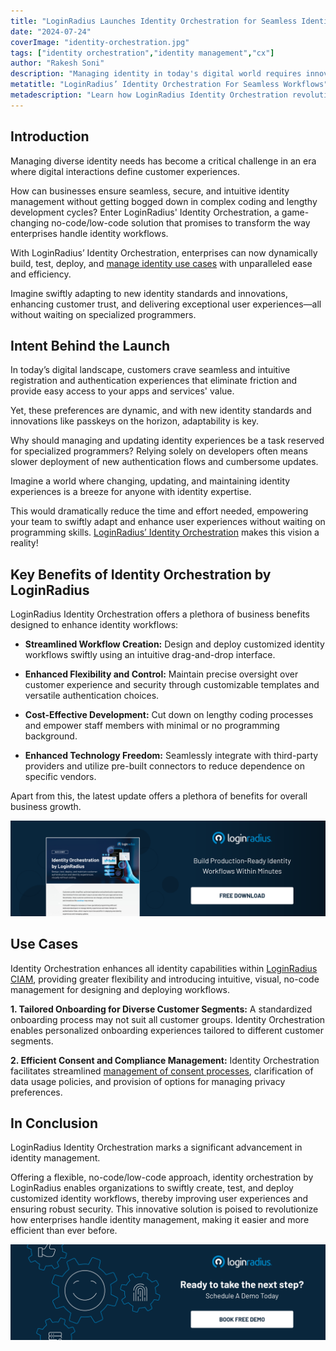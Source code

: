 ```yaml
---
title: "LoginRadius Launches Identity Orchestration for Seamless Identity Workflows"
date: "2024-07-24"
coverImage: "identity-orchestration.jpg"
tags: ["identity orchestration","identity management","cx"]
author: "Rakesh Soni"
description: "Managing identity in today's digital world requires innovative solutions. LoginRadius launches Identity Orchestration, a no-code/low-code solution to streamline identity workflows and enhance user experiences. This feature empowers enterprises to easily dynamically build, test, deploy, and manage identity use cases."
metatitle: "LoginRadius’ Identity Orchestration For Seamless Workflows"
metadescription: "Learn how LoginRadius Identity Orchestration revolutionizes identity management with a no-code/low-code solution, enabling enterprises to build customer trust."
---
```

## Introduction

Managing diverse identity needs has become a critical challenge in an era where digital interactions define customer experiences. 

How can businesses ensure seamless, secure, and intuitive identity management without getting bogged down in complex coding and lengthy development cycles? Enter LoginRadius' Identity Orchestration, a game-changing no-code/low-code solution that promises to transform the way enterprises handle identity workflows. 

With LoginRadius’ Identity Orchestration, enterprises can now dynamically build, test, deploy, and [manage identity use cases](https://www.loginradius.com/blog/identity/digital-identity-management/) with unparalleled ease and efficiency. 

Imagine swiftly adapting to new identity standards and innovations, enhancing customer trust, and delivering exceptional user experiences—all without waiting on specialized programmers.

## Intent Behind the Launch

In today’s digital landscape, customers crave seamless and intuitive registration and authentication experiences that eliminate friction and provide easy access to your apps and services' value. 

Yet, these preferences are dynamic, and with new identity standards and innovations like passkeys on the horizon, adaptability is key.

Why should managing and updating identity experiences be a task reserved for specialized programmers? Relying solely on developers often means slower deployment of new authentication flows and cumbersome updates.

Imagine a world where changing, updating, and maintaining identity experiences is a breeze for anyone with identity expertise. 

This would dramatically reduce the time and effort needed, empowering your team to swiftly adapt and enhance user experiences without waiting on programming skills. [LoginRadius’ Identity Orchestration](https://www.loginradius.com/identity-orchestration/) makes this vision a reality! 

## Key Benefits of Identity Orchestration by LoginRadius

LoginRadius Identity Orchestration offers a plethora of business benefits designed to enhance identity workflows:

* **Streamlined Workflow Creation:** Design and deploy customized identity workflows swiftly using an intuitive drag-and-drop interface.

* **Enhanced Flexibility and Control:** Maintain precise oversight over customer experience and security through customizable templates and versatile authentication choices.

* **Cost-Effective Development:** Cut down on lengthy coding processes and empower staff members with minimal or no programming background.

* **Enhanced Technology Freedom:** Seamlessly integrate with third-party providers and utilize pre-built connectors to reduce dependence on specific vendors.

Apart from this, the latest update offers a plethora of benefits for overall business growth. 

[![DS-id-orchestration](DS-id-orchestration.png)](https://www.loginradius.com/resource/datasheet/identity-orchestration-workflow/)

## Use Cases

Identity Orchestration enhances all identity capabilities within [LoginRadius CIAM](https://www.loginradius.com/), providing greater flexibility and introducing intuitive, visual, no-code management for designing and deploying workflows.

**1. Tailored Onboarding for Diverse Customer Segments:** A standardized onboarding process may not suit all customer groups. Identity Orchestration enables personalized onboarding experiences tailored to different customer segments.

**2. Efficient Consent and Compliance Management:** Identity Orchestration facilitates streamlined [management of consent processes](https://www.loginradius.com/consent-preference-management/), clarification of data usage policies, and provision of options for managing privacy preferences. 

## In Conclusion

LoginRadius Identity Orchestration  marks a significant advancement in identity management. 

Offering a flexible, no-code/low-code approach, identity orchestration by LoginRadius enables organizations to swiftly create, test, and deploy customized identity workflows, thereby improving user experiences and ensuring robust security. This innovative solution is poised to revolutionize how enterprises handle identity management, making it easier and more efficient than ever before.

[![book-a-free-demo-loginradius](../../assets/book-a-demo-loginradius.png)](https://www.loginradius.com/book-a-demo/)